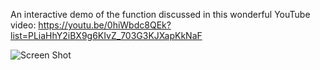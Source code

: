 An interactive demo of the function discussed in this wonderful YouTube video: https://youtu.be/0hiWbdc8QEk?list=PLiaHhY2iBX9g6KIvZ_703G3KJXapKkNaF

![Screen Shot](https://github.com/pearman/imaginary-number-graphing-demo/raw/master/screenshot.png)
